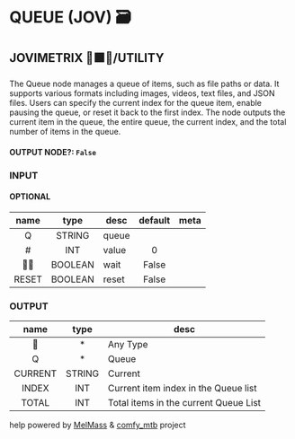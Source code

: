 # QUEUE (JOV) 🗃

## JOVIMETRIX 🔺🟩🔵/UTILITY

The Queue node manages a queue of items, such as file paths or data. It supports various formats including images, videos, text files, and JSON files. Users can specify the current index for the queue item, enable pausing the queue, or reset it back to the first index. The node outputs the current item in the queue, the entire queue, the current index, and the total number of items in the queue.

#### OUTPUT NODE?: `False`

### INPUT

#### OPTIONAL

name | type | desc | default | meta
:---:|:---:|---|:---:|---
Q | STRING | queue |  | 
\# | INT | value | 0 | 
✋🏽 | BOOLEAN | wait | False | 
RESET | BOOLEAN | reset | False | 

### OUTPUT

name | type | desc
:---:|:---:|---
🔮 | * | Any Type 
Q | * | Queue 
CURRENT | STRING | Current 
INDEX | INT | Current item index in the Queue list 
TOTAL | INT | Total items in the current Queue List 

help powered by [MelMass](https://github.com/melMass) & [comfy_mtb](https://github.com/melMass/comfy_mtb) project